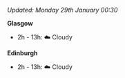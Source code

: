 *Updated: Monday 29th January 00:30*

**Glasgow**

* 2h - 13h: :cloud: Cloudy

**Edinburgh**

* 2h - 13h: :cloud: Cloudy
